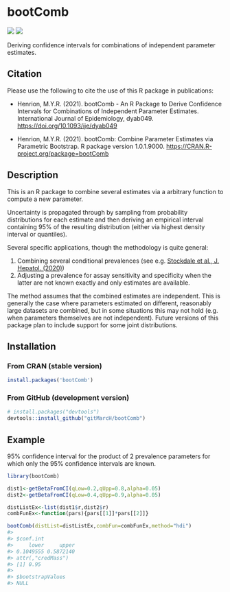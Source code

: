 # bootComb

[![](https://cranlogs.r-pkg.org/badges/bootComb)](https://CRAN.R-project.org/package=bootComb)
[![](https://cranlogs.r-pkg.org/badges/grand-total/bootComb)](https://CRAN.R-project.org/package=bootComb)

Deriving confidence intervals for combinations of independent parameter estimates.

## Citation

Please use the following to cite the use of this R package in publications:

*  Henrion, M.Y.R. (2021). bootComb - An R Package to Derive Confidence Intervals for Combinations of Independent Parameter Estimates. International
  Journal of Epidemiology, dyab049. https://doi.org/10.1093/ije/dyab049

*  Henrion, M.Y.R. (2021). bootComb: Combine Parameter Estimates via Parametric Bootstrap. R package version 1.0.1.9000.
  https://CRAN.R-project.org/package=bootComb

## Description

This is an R package to combine several estimates via a arbitrary function to compute a new parameter.

Uncertainty is propagated through by sampling from probability distributions for each estimate and then deriving an empirical interval containing 95% of the resulting distribution (either via highest density interval or quantiles).

Several specific applications, though the methodology is quite general:
1. Combining several conditional prevalences (see e.g. [Stockdale et al., J. Hepatol. (2020)](https://doi.org/10.1016/j.jhep.2020.04.008))
2. Adjusting a prevalence for assay sensitivity and specificity when the latter are not known exactly and only estimates are available.

The method assumes that the combined estimates are independent. This is generally the case where parameters estimated on different, reasonably large datasets are combined, but in some situations this may not hold (e.g. when parameters themselves are not independent). Future versions of this package plan to include support for some joint distributions.

## Installation

### From CRAN (stable version)

``` r
install.packages('bootComb')
```

### From GitHub (development version)

``` r
# install.packages("devtools")
devtools::install_github("gitMarcH/bootComb")
```

## Example

95% confidence interval for the product of 2 prevalence parameters for which only the 95% confidence intervals are known.

``` r
library(bootComb)

dist1<-getBetaFromCI(qLow=0.2,qUpp=0.8,alpha=0.05)
dist2<-getBetaFromCI(qLow=0.4,qUpp=0.9,alpha=0.05)

distListEx<-list(dist1$r,dist2$r)
combFunEx<-function(pars){pars[[1]]*pars[[2]]}

bootComb(distList=distListEx,combFun=combFunEx,method="hdi")
#> 
#> $conf.int
#>     lower     upper 
#> 0.1049555 0.5872140 
#> attr(,"credMass")
#> [1] 0.95
#> 
#> $bootstrapValues
#> NULL
```
